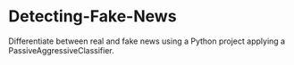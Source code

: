 # Detecting-Fake-News
Differentiate between real and fake news using a Python project applying a PassiveAggressiveClassifier.
